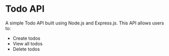 # Todo API

A simple Todo API built using Node.js and Express.js. This API allows users to:
- Create todos
- View all todos
- Delete todos

